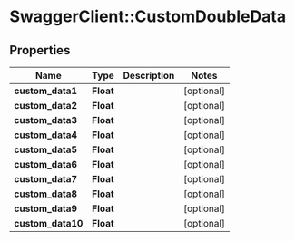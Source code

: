 # SwaggerClient::CustomDoubleData

## Properties
Name | Type | Description | Notes
------------ | ------------- | ------------- | -------------
**custom_data1** | **Float** |  | [optional] 
**custom_data2** | **Float** |  | [optional] 
**custom_data3** | **Float** |  | [optional] 
**custom_data4** | **Float** |  | [optional] 
**custom_data5** | **Float** |  | [optional] 
**custom_data6** | **Float** |  | [optional] 
**custom_data7** | **Float** |  | [optional] 
**custom_data8** | **Float** |  | [optional] 
**custom_data9** | **Float** |  | [optional] 
**custom_data10** | **Float** |  | [optional] 


